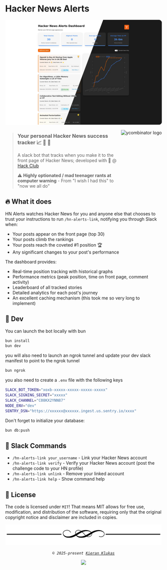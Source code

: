 # Hacker News Alerts

![screenshot of the web dashboard](.github/images/preview.webp)

<img src="https://cachet.dunkirk.sh/emojis/ycombinator/r" height="175" align="right" alt="ycombinator logo">

> ### Your personal Hacker News success tracker 📈 🔔 🚀  
> A slack bot that tracks when you make it to the front page of Hacker News; developed with 💖 @ [Hack Club](https://github.com/hackclub)  
>  
> ⚠️ **Highly optionated / mad teenager rants at computer warning** - From "I wish I had this" to "now we all do"

## 🔥 What it does

HN Alerts watches Hacker News for you and anyone else that chooses to trust your instructions to run `/hn-alerts-link`, notifying you through Slack when:

- Your posts appear on the front page (top 30)
- Your posts climb the rankings
- Your posts reach the coveted #1 position 🏆
- Any significant changes to your post's performance

The dashboard provides:
- Real-time position tracking with historical graphs
- Performance metrics (peak position, time on front page, comment activity)
- Leaderboard of all tracked stories
- Detailed analytics for each post's journey
- An excellent caching mechanism (this took me so very long to implement)

## 🚧 Dev

You can launch the bot locally with bun

```bash
bun install
bun dev
```

you will also need to launch an ngrok tunnel and update your dev slack manifest to point to the ngrok tunnel

```bash
bun ngrok
```

you also need to create a `.env` file with the following keys

```bash
SLACK_BOT_TOKEN="xoxb-xxxxx-xxxxx-xxxxx-xxxxx"
SLACK_SIGNING_SECRET="xxxxx"
SLACK_CHANNEL="C08KX2YNN87"
NODE_ENV="dev"
SENTRY_DSN="https://xxxxxx@xxxxxx.ingest.us.sentry.io/xxxx"
```

Don't forget to initialize your database:

```bash
bun db:push
```

## 📱 Slack Commands

- `/hn-alerts-link your_username` - Link your Hacker News account
- `/hn-alerts-link verify` - Verify your Hacker News account (post the challenge code to your HN profile)
- `/hn-alerts-link unlink` - Remove your linked account
- `/hn-alerts-link help` - Show command help

## 📜 License

The code is licensed under `MIT`! That means MIT allows for free use, modification, and distribution of the software, requiring only that the original copyright notice and disclaimer are included in copies.

<p align="center">
	<img src="https://raw.githubusercontent.com/taciturnaxolotl/carriage/master/.github/images/line-break.svg" />
</p>

<p align="center">
	<i><code>&copy 2025-present <a href="https://github.com/taciturnaxolotl">Kieran Klukas</a></code></i>
</p>

<p align="center">
	<a href="https://github.com/taciturnaxolotl/hn-alerts/blob/master/LICENSE.md"><img src="https://img.shields.io/static/v1.svg?style=for-the-badge&label=License&message=MIT&logoColor=d9e0ee&colorA=363a4f&colorB=b7bdf8"/></a>
</p>
